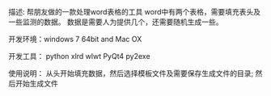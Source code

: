 描述:
帮朋友做的一款处理word表格的工具
word中有两个表格，需要填充表头及一些监测的数据。
数据是需要人为提供几个，还需要随机生成一些。

开发环境：windows 7 64bit and Mac OX

开发工具：
python
xlrd
wlwt
PyQt4
py2exe

使用说明：
从头开始填充数据，然后选择模板文件及需要保存生成文件的目录;
然后开始生成文件
